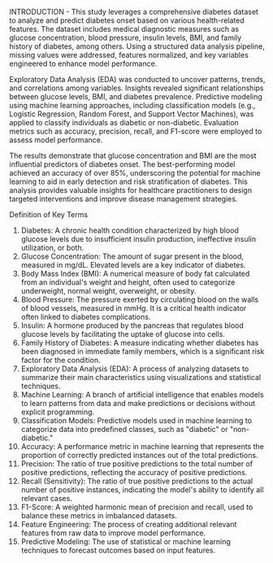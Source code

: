 INTRODUCTION - 
This study leverages a comprehensive diabetes dataset to analyze and predict diabetes onset based on various health-related features. The dataset includes medical diagnostic measures such as glucose concentration, blood pressure, insulin levels, BMI, and family history of diabetes, among others. Using a structured data analysis pipeline, missing values were addressed, features normalized, and key variables engineered to enhance model performance.

Exploratory Data Analysis (EDA) was conducted to uncover patterns, trends, and correlations among variables. Insights revealed significant relationships between glucose levels, BMI, and diabetes prevalence. Predictive modeling using machine learning approaches, including classification models (e.g., Logistic Regression, Random Forest, and Support Vector Machines), was applied to classify individuals as diabetic or non-diabetic. Evaluation metrics such as accuracy, precision, recall, and F1-score were employed to assess model performance.

The results demonstrate that glucose concentration and BMI are the most influential predictors of diabetes onset. The best-performing model achieved an accuracy of over 85%, underscoring the potential for machine learning to aid in early detection and risk stratification of diabetes. This analysis provides valuable insights for healthcare practitioners to design targeted interventions and improve disease management strategies.

Definition of Key Terms
1.	Diabetes: A chronic health condition characterized by high blood glucose levels due to insufficient insulin production, ineffective insulin utilization, or both.
2.	Glucose Concentration: The amount of sugar present in the blood, measured in mg/dL. Elevated levels are a key indicator of diabetes.
3.	Body Mass Index (BMI): A numerical measure of body fat calculated from an individual's weight and height, often used to categorize underweight, normal weight, overweight, or obesity.
4.	Blood Pressure: The pressure exerted by circulating blood on the walls of blood vessels, measured in mmHg. It is a critical health indicator often linked to diabetes complications.
5.	Insulin: A hormone produced by the pancreas that regulates blood glucose levels by facilitating the uptake of glucose into cells.
6.	Family History of Diabetes: A measure indicating whether diabetes has been diagnosed in immediate family members, which is a significant risk factor for the condition.
7.	Exploratory Data Analysis (EDA): A process of analyzing datasets to summarize their main characteristics using visualizations and statistical techniques.
8.	Machine Learning: A branch of artificial intelligence that enables models to learn patterns from data and make predictions or decisions without explicit programming.
9.	Classification Models: Predictive models used in machine learning to categorize data into predefined classes, such as "diabetic" or "non-diabetic."
10.	Accuracy: A performance metric in machine learning that represents the proportion of correctly predicted instances out of the total predictions.
11.	Precision: The ratio of true positive predictions to the total number of positive predictions, reflecting the accuracy of positive predictions.
12.	Recall (Sensitivity): The ratio of true positive predictions to the actual number of positive instances, indicating the model's ability to identify all relevant cases.
13.	F1-Score: A weighted harmonic mean of precision and recall, used to balance these metrics in imbalanced datasets.
14.	Feature Engineering: The process of creating additional relevant features from raw data to improve model performance.
15.	Predictive Modeling: The use of statistical or machine learning techniques to forecast outcomes based on input features.
